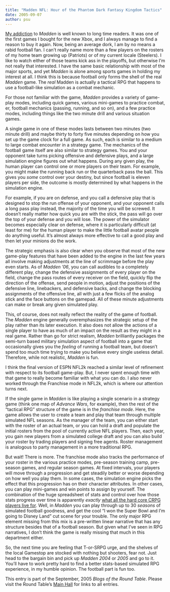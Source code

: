```yaml
---
title: "Madden NFL: Hour of the Phantom Dark Fantasy Kingdom Tactics"
date: 2005-09-07
author: psu
---
```


<p>
<a href="http://www.tleaves.com/weblog/archives/000429.html">My addiction</a> to <em>Madden</em> is well known to long time readers. It was one of the first games I bought for the new Xbox, and I always manage to find a reason to buy it again. Now, being an average dork, I am by no means a rabid football fan. I can&#8217;t really name more than a few players on the rosters of my home team growing up (Patriots) or of my current locale (Steelers).  I like to watch either of those teams kick ass in the playoffs, but otherwise I&#8217;m not really that interested. I have the same basic relationship with most of the major sports, and yet <em>Madden</em> is alone among sports games in holding my interest at all. I think this is because football only forms the shell of the real <em>Madden</em> game. The <em>real</em> Madden is actually a tactical RPG that happens to use a football-like simulation as a combat mechanic.
</p>
<p><span id="more-456"></span></p>
<p>
For those not familiar with the game, <em>Madden</em> provides a variety of game-play modes, including quick games, various mini-games to practice combat, er, football mechanics (passing, running, and so on), and a few practice modes, including things like the two minute drill and various situation games.
</p>
<p>
A single game in one of these modes lasts between two minutes (two minute drill)  and maybe thirty to forty five minutes depending on how you set up the game clock for a full game. As such, each is similar to a medium to large combat encounter in a strategy game. The mechanics of the football game itself are also similar to strategy games. You and your opponent take turns picking offensive and defensive plays, and a large simulation engine figures out what happens. During any given play, the human player can control one or more players on their team. For example, you might make the running back run or the quarterback pass the ball. This gives you <em>some</em> control over your destiny, but since football is eleven players per side, the outcome is mostly determined by what happens in the simulation engine.
</p>
<p>
For example, if you are on defense, and you call a defensive play that is designed to stop the run offense of your opponent, and your opponent calls a long pass play instead, the majority of the time you will be screwed. It doesn&#8217;t really matter how quick you are with the stick, the pass will go over the top of your defense and you will lose.  The power of the simulator becomes especially clear on defense, where it is particularly difficult (at least for me) for the human player to make the little football avatar people do anything useful. It&#8217;s almost always more effective to call a good play and then let your minions do the work.
</p>
<p>
The strategic emphasis is also clear when you observe that most of the new game-play features that have been added to the engine in the last few years all involve making adjustments at the line of scrimmage before the play even starts. As of <em>Madden &#8217;06</em>, you can call audibles to a completely different play, change the defensive assignments of every player on the field, change the pass routes of every receiver on the field, quickly flip the direction of the offense, send people in motion, adjust the positions of the defensive line, linebackers, and defensive backs, and change the blocking assignments of the offensive line, all with just a few flicks of the analog stick and the face buttons on the gamepad. All of these minute adjustments can make or break any given simulated play.
</p>
<p>
This, of course, does not really reflect the reality of the game of football. The <em>Madden</em> engine generally overemphasizes the strategic setup of the play rather than its later execution. It also does not allow the actions of a single player to have as much of an impact on the result as they might in a real game. Rather than go for strict realism, <em>Madden</em> brilliantly packages the semi-turn based military simulation aspect of football into a game that occasionally gives you the <em>feeling</em> of running a football team, but doesn&#8217;t spend too much time trying to make you believe every single useless detail. Therefore, while not realistic, <em>Madden</em> is fun.
</p>
<p>
I think the final version of ESPN NFL2k reached a similar level of refinement with respect to its football game-play. But, I never spent enough time with that game to really become familiar with what you can do. I also never worked through the Franchise mode in NFL2k, which is where our attention turns next.
</p>
<p>
If the single game in <em>Madden</em> is like playing a single scenario in a strategy game (think one map of <em>Advance Wars</em>, for example), then the rest of the &#8220;tactical RPG&#8221; structure of the game is in the <em>franchise mode</em>. Here, the game allows the user to create a team and play that team through multiple simulated NFL seasons. As the manager of the team, you can either start with the roster of an actual team, or you can hold a draft and populate the initial rosters from the pool of currently active NFL players. Then, each year, you gain new players from a simulated college draft and you can also build your roster by trading players and signing free agents. Roster management is analogous to party management in a more traditional RPG.
</p>
<p>
But wait! There is more. The franchise mode also tracks the performance of your roster in the various practice modes, pre-season training camp, pre-season games,  and regular season games. At fixed intervals, your players will move through a progression and get steadily better or worse depending on how well you play them. In some cases, the simulation engine picks the effect that this progression has on their character attributes. In other cases, you can play mini-games and win points to assign by yourself. The combination of the huge spreadsheet of stats and control over how those stats progress over time is apparently <em>exactly</em> <a href="http://www.rpgdot.com/phpBB2/viewtopic.php?t=525720&amp;">what all the hard core CRPG players live for</a>. Well, in <em>Madden</em> you can play through up to 30 <em>seasons</em> of simulated football goodness, and get the cool &#8220;I won the Super Bowl and I&#8217;m going to Disney Land&#8221; cut scene for your trouble. The only major RPG element missing from this mix is a pre-written linear narrative that has any structure besides that of a football season. But given what I&#8217;ve seen in RPG narratives, I don&#8217;t think the game is really missing that much in this department either.
</p>
<p>
So, the next time you are feeling that T-or-SRPG urge, and the shelves of the local Gamestop are stocked with nothing but shooters, fear not. Just head to the bargain bin and pick up <em>Madden 2004</em> or <em>2005 </em>and go to it. You&#8217;ll have to work pretty hard to find a better stats-based simulated RPG experience, in my humble opinion. The football part is fun too.
</p>
<p>This entry is part of the September, 2005 <em>Blogs of the Round Table</em>.  Please visit the Round Table&#8217;s <a href="http://blog.pjsattic.com/corvus/round-table/">Main Hall</a> for links to all entries.  </p>
<p>
